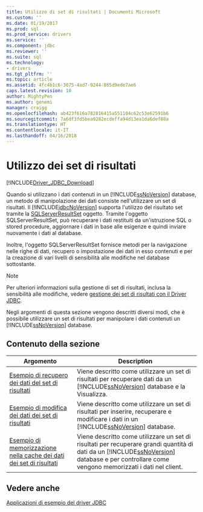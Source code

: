 ```yaml
---
title: Utilizzo di set di risultati | Documenti Microsoft
ms.custom: ''
ms.date: 01/19/2017
ms.prod: sql
ms.prod_service: drivers
ms.service: ''
ms.component: jdbc
ms.reviewer: ''
ms.suite: sql
ms.technology:
- drivers
ms.tgt_pltfrm: ''
ms.topic: article
ms.assetid: 4fc4b1c6-3075-4ad7-9244-865d9ede7ae6
caps.latest.revision: 10
author: MightyPen
ms.author: genemi
manager: craigg
ms.openlocfilehash: ab423f616a782816415a551104c62c53e62591b6
ms.sourcegitcommit: 7a6df3fd5bea9282ecdeffa94d13ea1da6def80a
ms.translationtype: HT
ms.contentlocale: it-IT
ms.lasthandoff: 04/16/2018
---
```

# <a name="working-with-result-sets"></a>Utilizzo dei set di risultati
[!INCLUDE[Driver_JDBC_Download](../../../includes/driver_jdbc_download.md)]

  Quando si utilizzano i dati contenuti in un [!INCLUDE[ssNoVersion](../../../includes/ssnoversion_md.md)] database, un metodo di manipolazione dei dati consiste nell'utilizzare un set di risultati. Il [!INCLUDE[jdbcNoVersion](../../../includes/jdbcnoversion_md.md)] supporta l'utilizzo del risultato set tramite la [SQLServerResultSet](../../../connect/jdbc/reference/sqlserverresultset-class.md) oggetto. Tramite l'oggetto SQLServerResultSet, può recuperare i dati restituiti da un'istruzione SQL o stored procedure, aggiornare i dati in base alle esigenze e quindi inviare nuovamente i dati al database.  
  
 Inoltre, l'oggetto SQLServerResultSet fornisce metodi per la navigazione nelle righe di dati, recupero o impostazione dei dati in esso contenuti e per la creazione di vari livelli di sensibilità alle modifiche nel database sottostante.  
  
> [!NOTE]  
>  Per ulteriori informazioni sulla gestione di set di risultati, inclusa la sensibilità alle modifiche, vedere [gestione dei set di risultati con il Driver JDBC](../../../connect/jdbc/managing-result-sets-with-the-jdbc-driver.md).  
  
 Negli argomenti di questa sezione vengono descritti diversi modi, che è possibile utilizzare un set di risultati per manipolare i dati contenuti un [!INCLUDE[ssNoVersion](../../../includes/ssnoversion_md.md)] database.  
  
## <a name="in-this-section"></a>Contenuto della sezione  
  
|Argomento|Description|  
|-----------|-----------------|  
|[Esempio di recupero dei dati del set di risultati](../../../connect/jdbc/retrieving-result-set-data-sample.md)|Viene descritto come utilizzare un set di risultati per recuperare dati da un [!INCLUDE[ssNoVersion](../../../includes/ssnoversion_md.md)] database e la Visualizza.|  
|[Esempio di modifica dei dati dei set di risultati](../../../connect/jdbc/modifying-result-set-data-sample.md)|Viene descritto come utilizzare un set di risultati per inserire, recuperare e modificare i dati in un [!INCLUDE[ssNoVersion](../../../includes/ssnoversion_md.md)] database.|  
|[Esempio di memorizzazione nella cache dei dati dei set di risultati](../../../connect/jdbc/caching-result-set-data-sample.md)|Viene descritto come utilizzare un set di risultati per recuperare grandi quantità di dati da un [!INCLUDE[ssNoVersion](../../../includes/ssnoversion_md.md)] database e per controllare come vengono memorizzati i dati nel client.|  
  
## <a name="see-also"></a>Vedere anche  
 [Applicazioni di esempio del driver JDBC](../../../connect/jdbc/sample-jdbc-driver-applications.md)  
  
  
